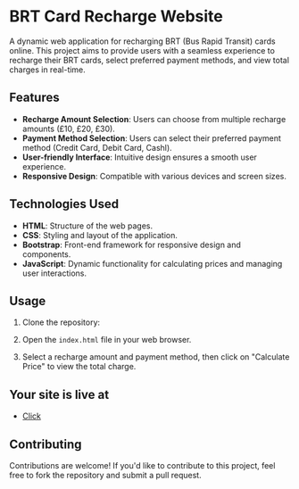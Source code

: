 # BRT Card Recharge Website

A dynamic web application for recharging BRT (Bus Rapid Transit) cards online. This project aims to provide users with a seamless experience to recharge their BRT cards, select preferred payment methods, and view total charges in real-time.

## Features

- **Recharge Amount Selection**: Users can choose from multiple recharge amounts (£10, £20, £30).
- **Payment Method Selection**: Users can select their preferred payment method (Credit Card, Debit Card, Cashl).
- **User-friendly Interface**: Intuitive design ensures a smooth user experience.
- **Responsive Design**: Compatible with various devices and screen sizes.

## Technologies Used

- **HTML**: Structure of the web pages.
- **CSS**: Styling and layout of the application.
- **Bootstrap**: Front-end framework for responsive design and components.
- **JavaScript**: Dynamic functionality for calculating prices and managing user interactions.

## Usage

1. Clone the repository:


2. Open the `index.html` file in your web browser.

3. Select a recharge amount and payment method, then click on "Calculate Price" to view the total charge.

## Your site is live at 

- [Click](https://muhammadayaz77.github.io/BRT-Recharge/)

## Contributing

Contributions are welcome! If you'd like to contribute to this project, feel free to fork the repository and submit a pull request.
